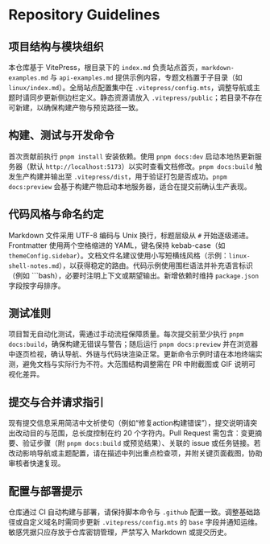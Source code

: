 # Repository Guidelines

## 项目结构与模块组织
本仓库基于 VitePress，根目录下的 `index.md` 负责站点首页，`markdown-examples.md` 与 `api-examples.md` 提供示例内容，专题文档置于子目录（如 `linux/index.md`）。全局站点配置集中在 `.vitepress/config.mts`，调整导航或主题时请同步更新侧边栏定义。静态资源请放入 `.vitepress/public`；若目录不存在可新建，以确保构建产物与预览路径一致。

## 构建、测试与开发命令
首次贡献前执行 `pnpm install` 安装依赖。使用 `pnpm docs:dev` 启动本地热更新服务器（默认 `http://localhost:5173`）以实时查看文档修改。`pnpm docs:build` 触发生产构建并输出至 `.vitepress/dist`，用于验证打包是否成功。`pnpm docs:preview` 会基于构建产物启动本地服务器，适合在提交前确认生产表现。

## 代码风格与命名约定
Markdown 文件采用 UTF-8 编码与 Unix 换行，标题层级从 `#` 开始逐级递进。Frontmatter 使用两个空格缩进的 YAML，键名保持 kebab-case（如 `themeConfig.sidebar`）。文档文件名建议使用小写短横线风格（示例：`linux-shell-notes.md`），以获得稳定的路由。代码示例使用围栏语法并补充语言标识（例如 ```bash），必要时注明上下文或期望输出。新增依赖时维持 `package.json` 字段按字母排序。

## 测试准则
项目暂无自动化测试，需通过手动流程保障质量。每次提交前至少执行 `pnpm docs:build`，确保构建无错误与警告；随后运行 `pnpm docs:preview` 并在浏览器中逐页检视，确认导航、外链与代码块渲染正常。更新命令示例时请在本地终端实测，避免文档与实际行为不符。大范围结构调整需在 PR 中附截图或 GIF 说明可视化差异。

## 提交与合并请求指引
现有提交信息采用简洁中文祈使句（例如“修复action构建错误”），提交说明请突出改动目的与范围，总长度控制在约 20 个字符内。Pull Request 需包含：变更摘要、验证步骤（附 `pnpm docs:build` 或预览结果）、关联的 issue 或任务链接。若改动影响导航或主题配置，请在描述中列出重点检查项，并附关键页面截图，协助审核者快速复现。

## 配置与部署提示
仓库通过 CI 自动构建与部署，请保持脚本命令与 `.github` 配置一致。调整基础路径或自定义域名时需同步更新 `.vitepress/config.mts` 的 `base` 字段并通知运维。敏感凭据只应存放于仓库密钥管理，严禁写入 Markdown 或提交历史。

